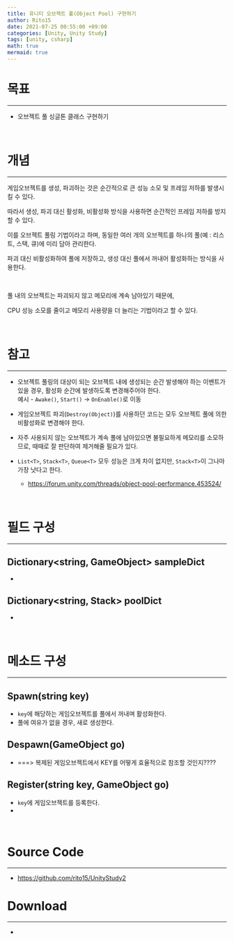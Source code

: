 ```yaml
---
title: 유니티 오브젝트 풀(Object Pool) 구현하기
author: Rito15
date: 2021-07-25 00:55:00 +09:00
categories: [Unity, Unity Study]
tags: [unity, csharp]
math: true
mermaid: true
---
```


# 목표
---
- 오브젝트 풀 싱글톤 클래스 구현하기

<br>


# 개념
---

게임오브젝트를 생성, 파괴하는 것은 순간적으로 큰 성능 소모 및 프레임 저하를 발생시킬 수 있다.

따라서 생성, 파괴 대신 활성화, 비활성화 방식을 사용하면 순간적인 프레임 저하를 방지할 수 있다.

이를 오브젝트 풀링 기법이라고 하며, 동일한 여러 개의 오브젝트를 하나의 풀(예 : 리스트, 스택, 큐)에  미리 담아 관리한다.

파괴 대신 비활성화하여 풀에 저장하고, 생성 대신 풀에서 꺼내어 활성화하는 방식을 사용한다.

<br>

풀 내의 오브젝트는 파괴되지 않고 메모리에 계속 남아있기 때문에, 

CPU 성능 소모를 줄이고 메모리 사용량을 더 늘리는 기법이라고 할 수 있다.

<br>


# 참고
---

- 오브젝트 풀링의 대상이 되는 오브젝트 내에 생성되는 순간 발생해야 하는 이벤트가 있을 경우, 활성화 순간에 발생하도록 변경해주어야 한다.<br>
  예시 - `Awake()`, `Start()` -> `OnEnable()`로 이동

- 게임오브젝트 파괴(`Destroy(Object)`)를 사용하던 코드는 모두 오브젝트 풀에 의한 비활성화로 변경해야 한다.

- 자주 사용되지 않는 오브젝트가 계속 풀에 남아있으면 불필요하게 메모리를 소모하므로, 때때로 잘 판단하여 제거해줄 필요가 있다.

- `List<T>`, `Stack<T>`, `Queue<T>` 모두 성능은 크게 차이 없지만, `Stack<T>`이 그나마 가장 낫다고 한다.
  - <https://forum.unity.com/threads/object-pool-performance.453524/>

<br>


# 필드 구성
---

## **Dictionary<string, GameObject> sampleDict**
- 

## **Dictionary<string, Stack<GameObject>> poolDict**
- 


<br>

# 메소드 구성
---

## **Spawn(string key)**
- `key`에 해당하는 게임오브젝트를 풀에서 꺼내며 활성화한다.
- 풀에 여유가 없을 경우, 새로 생성한다.

## **Despawn(GameObject go)**
- ===> 복제된 게임오브젝트에서 KEY를 어떻게 효율적으로 참조할 것인지????

## **Register(string key, GameObject go)**
- `key`에 게임오브젝트를 등록한다.
- 

<br>

# Source Code
---
- <https://github.com/rito15/UnityStudy2>


# Download
---
- 



